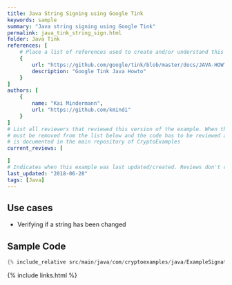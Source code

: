 ```yaml
---
title: Java String Signing using Google Tink
keywords: sample
summary: "Java string signing using Google Tink"
permalink: java_tink_string_sign.html
folder: Java Tink
references: [
    # Place a list of references used to create and/or understand this example.
    {
        url: "https://github.com/google/tink/blob/master/docs/JAVA-HOWTO.md",
        description: "Google Tink Java Howto"
    }
]
authors: [
    {
        name: "Kai Mindermann",
        url: "https://github.com/kmindi"
    }
]
# List all reviewers that reviewed this version of the example. When the example is updated all old reviews
# must be removed from the list below and the code has to be reviewed again. The complete review process
# is documented in the main repository of CryptoExamples
current_reviews: [

]
# Indicates when this example was last updated/created. Reviews don't change this.
last_updated: "2018-06-28"
tags: [Java]
---
```


## Use cases

- Verifying if a string has been changed

## Sample Code

```java
{% include_relative src/main/java/com/cryptoexamples/java/ExampleSignatureInOneMethod.java %}
```

{% include links.html %}
